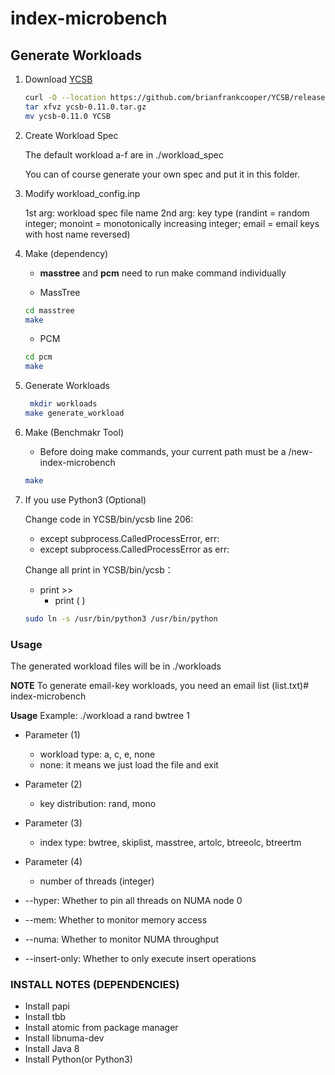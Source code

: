 # index-microbench

## Generate Workloads ## 

1. Download [YCSB](https://github.com/brianfrankcooper/YCSB/releases/latest)

   ```sh
   curl -O --location https://github.com/brianfrankcooper/YCSB/releases/download/0.11.0/ycsb-0.11.0.tar.gz
   tar xfvz ycsb-0.11.0.tar.gz
   mv ycsb-0.11.0 YCSB
   ``` 


2. Create Workload Spec 
 
   The default workload a-f are in ./workload_spec 
 
   You can of course generate your own spec and put it in this folder. 

3. Modify workload_config.inp

   1st arg: workload spec file name
   2nd arg: key type (randint = random integer; monoint = monotonically increasing integer; email = email keys with host name reversed)

4. Make (dependency)

   - **masstree** and **pcm** need to run make command individually

   - MassTree
  
   ```sh
   cd masstree
   make
   ```

   - PCM

   ```sh
   cd pcm
   make
   ```

5. Generate Workloads
   
   <!--  mkdir workloads-->
   ```sh
    mkdir workloads
   make generate_workload
   ```

7. Make (Benchmakr Tool)

   - Before doing make commands, your current path must be a /new-index-microbench

   ```sh
   make
   ```

8. If you use Python3 (Optional)

   Change code in YCSB/bin/ycsb line 206:
   
   - except subprocess.CalledProcessError, err:
   - except subprocess.CalledProcessError as err:

   Change all print in YCSB/bin/ycsb：
   - print >>
     - print (  )

   ```sh
   sudo ln -s /usr/bin/python3 /usr/bin/python
   ```

### Usage

   The generated workload files will be in ./workloads

   **NOTE** To generate email-key workloads, you need an email list (list.txt)# index-microbench 

   **Usage**
   Example: ./workload a rand bwtree 1

   - Parameter (1)
      - workload type: a, c, e, none
      - none: it means we just load the file and exit 
   - Parameter (2)
      - key distribution: rand, mono 
   - Parameter (3)
      - index type: bwtree, skiplist, masstree, artolc, btreeolc, btreertm
   - Parameter (4)
      - number of threads (integer)
   
   - --hyper: Whether to pin all threads on NUMA node 0
   - --mem: Whether to monitor memory access
   - --numa: Whether to monitor NUMA throughput
   - --insert-only: Whether to only execute insert operations 

### INSTALL NOTES (DEPENDENCIES)

- Install papi
- Install tbb
- Install atomic from package manager
- Install libnuma-dev
- Install Java 8
- Install Python(or Python3)
